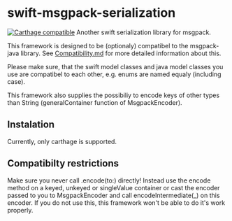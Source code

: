 # swift-msgpack-serialization
[![Carthage compatible](https://img.shields.io/badge/Carthage-compatible-4BC51D.svg?style=flat)](https://github.com/Carthage/Carthage)
Another swift serialization library for msgpack.

This framework is designed to be (optionaly) compatibel to the msgpack-java library.
See [Compatibility.md](https://github.com/cherrywoods/swift-msgpack-serialization/blob/master/Compatibility.md) for more detailed information about this.

Please make sure, that the swift model classes and java model classes you use are compatibel to each other, e.g. enums are named equaly (including case).

This framework also supplies the possibiliy to encode keys of other types than String (generalContainer function of MsgpackEncoder).
## Instalation
Currently, only carthage is supported.

## Compatibilty restrictions
Make sure you never call .encode(to:) directly! Instead use the encode method on a keyed, unkeyed or singleValue container or cast the encoder passed to you to MsgpackEncoder and call encodeIntermediate(_) on this encoder. If you do not use this, this framework won't be able to do it's work properly.
